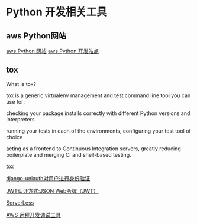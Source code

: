 # Python 开发相关工具

## aws Python网站

[aws Python 网站](https://aws.amazon.com/cn/getting-started/projects/build-modern-app-fargate-lambda-dynamodb-python/)
[aws Python 开发站点](https://aws.amazon.com/cn/developer/)

## tox

What is tox?

tox is a generic virtualenv management and test command line tool you can use for:

checking your package installs correctly with different Python versions and interpreters

running your tests in each of the environments, configuring your test tool of choice

acting as a frontend to Continuous Integration servers, greatly reducing boilerplate and merging CI and shell-based testing.

[tox](https://tox.readthedocs.io/en/latest/)

[django-uniauth对用户进行身份验证](https://github.com/lgoodridge/django-uniauth/)

[JWT认证方式:JSON Web令牌（JWT）](https://jwt.io/)

[ServerLess](https://serverless.com/)

[AWS 远程开发调试工具](https://console.aws.amazon.com/lambda/home?region=us-east-1#/applications/myService-dev)
